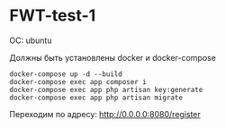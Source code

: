 # FWT-test-1

ОС: ubuntu 

Должны быть установлены docker и docker-compose

```
docker-compose up -d --build
docker-compose exec app composer i
docker-compose exec app php artisan key:generate
docker-compose exec app php artisan migrate
```

Переходим по адресу: http://0.0.0.0:8080/register
